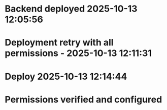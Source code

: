﻿# Backend deployed 2025-10-13 12:05:56
# Deployment retry with all permissions - 2025-10-13 12:11:31
# Deploy 2025-10-13 12:14:44

# Permissions verified and configured
